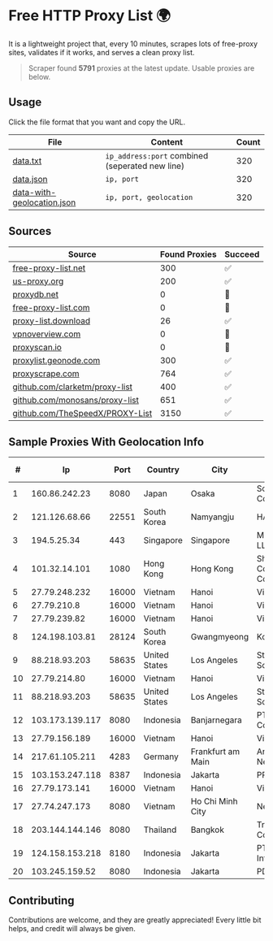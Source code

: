 
# Free HTTP Proxy List 🌍

It is a lightweight project that, every 10 minutes, scrapes lots of free-proxy sites, validates if it works, and serves a clean proxy list.


> Scraper found **5791** proxies at the latest update. Usable proxies are below.

## Usage

Click the file format that you want and copy the URL.


|File|Content|Count|
|----|-------|-----|
|[data.txt](https://raw.githubusercontent.com/themiralay/Proxy-List-World/master/data.txt)|`ip_address:port` combined (seperated new line)|320|
|[data.json](https://raw.githubusercontent.com/themiralay/Proxy-List-World/master/data.json)|`ip, port`|320|
|[data-with-geolocation.json](https://raw.githubusercontent.com/themiralay/Proxy-List-World/master/data-with-geolocation.json)|`ip, port, geolocation`|320|

## Sources

|Source|Found Proxies|Succeed|
|------|-------------|-------|
|[free-proxy-list.net](https://free-proxy-list.net)|300|✅|
|[us-proxy.org](https://www.us-proxy.org)|200|✅|
|[proxydb.net](http://proxydb.net)|0|🚫|
|[free-proxy-list.com](https://free-proxy-list.com/?page=&port=&type%5B%5D=http&type%5B%5D=https&up_time=0&search=Search)|0|🚫|
|[proxy-list.download](https://www.proxy-list.download/HTTP)|26|✅|
|[vpnoverview.com](https://vpnoverview.com/privacy/anonymous-browsing/free-proxy-servers)|0|🚫|
|[proxyscan.io](https://www.proxyscan.io)|0|🚫|
|[proxylist.geonode.com](https://proxylist.geonode.com/api/proxy-list?limit=300&page=1&sort_by=lastChecked&sort_type=desc&protocols=http,https)|300|✅|
|[proxyscrape.com](https://api.proxyscrape.com/v2/?request=displayproxies&protocol=http&timeout=10000&country=all&ssl=all&anonymity=all)|764|✅|
|[github.com/clarketm/proxy-list](https://raw.githubusercontent.com/clarketm/proxy-list/master/proxy-list-raw.txt)|400|✅|
|[github.com/monosans/proxy-list](https://raw.githubusercontent.com/monosans/proxy-list/main/proxies/http.txt)|651|✅|
|[github.com/TheSpeedX/PROXY-List](https://raw.githubusercontent.com/TheSpeedX/PROXY-List/master/http.txt)|3150|✅|


## Sample Proxies With Geolocation Info

|#|Ip|Port|Country|City|Internet Service Provider|
|-|--|----|-------|----|-------------------------|
|1|160.86.242.23|8080|Japan|Osaka|Sony Network Communications Inc|
|2|121.126.68.66|22551|South Korea|Namyangju|HAIonNet|
|3|194.5.25.34|443|Singapore|Singapore|Mod Mission Critical LLC|
|4|101.32.14.101|1080|Hong Kong|Hong Kong|Shenzhen Tencent Computer Systems Company Limited|
|5|27.79.248.232|16000|Vietnam|Hanoi|Viettel Corporation|
|6|27.79.210.8|16000|Vietnam|Hanoi|Viettel Corporation|
|7|27.79.239.82|16000|Vietnam|Hanoi|Viettel Corporation|
|8|124.198.103.81|28124|South Korea|Gwangmyeong|Korea Telecom|
|9|88.218.93.203|58635|United States|Los Angeles|Stark Industries Solutions LTD|
|10|27.79.214.80|16000|Vietnam|Hanoi|Viettel Corporation|
|11|88.218.93.203|58635|United States|Los Angeles|Stark Industries Solutions LTD|
|12|103.173.139.117|8080|Indonesia|Banjarnegara|PT Serayu Multi Connection|
|13|27.79.156.189|16000|Vietnam|Hanoi|Viettel Corporation|
|14|217.61.105.211|4283|Germany|Frankfurt am Main|Aruba GmbH Cloud Network DC05|
|15|103.153.247.118|8387|Indonesia|Jakarta|PRIMAHOME|
|16|27.79.173.141|16000|Vietnam|Hanoi|Viettel Corporation|
|17|27.74.247.173|8080|Vietnam|Ho Chi Minh City|Newass2011xDSLHN|
|18|203.144.144.146|8080|Thailand|Bangkok|True Internet Corporation CO. Ltd.|
|19|124.158.153.218|8180|Indonesia|Jakarta|PT iForte Global Internet|
|20|103.245.159.52|8080|Indonesia|Jakarta|PDWNet|



## Contributing

Contributions are welcome, and they are greatly appreciated! Every
little bit helps, and credit will always be given.

